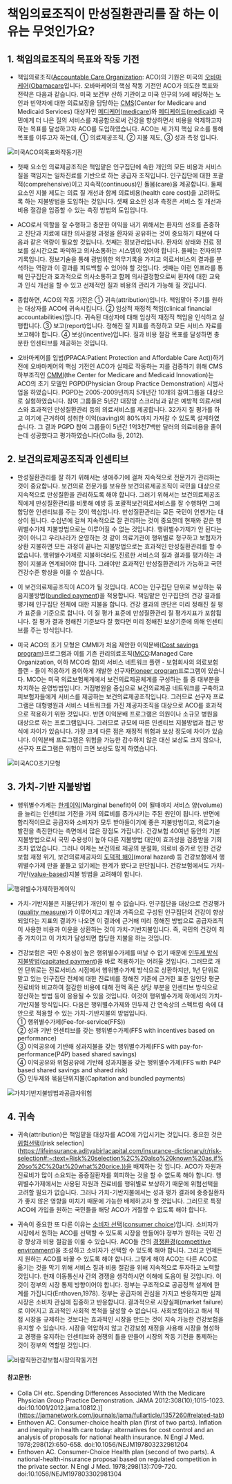 # 책임의료조직이 만성질환관리를 잘 하는 이유는 무엇인가요?

## 1. 책임의료조직의 목표와 작동 기전

* 책임의료조직([Accountable Care Organization](https://en.wikipedia.org/wiki/Accountable_care_organization): ACO)의 기원은 미국의 [오바마케어](https://namu.wiki/w/%EC%98%A4%EB%B0%94%EB%A7%88%EC%BC%80%EC%96%B4)([Obamacare](https://en.wikipedia.org/wiki/Affordable_Care_Act)입니다. 오바마케어의 핵심 작동 기전인 ACO가 의도한 목표와 전략은 다음과 같습니다. 미국 보건부 산하 기관이고 미국 인구의 ⅓에 해당하는 노인과 빈약자에 대한 의료보장을 담당하는 [CMS](https://en.wikipedia.org/wiki/Centers_for_Medicare_%26_Medicaid_Services)(Center for Medicare and Medicaid Services) 대상자인 [메디케어](https://www.medicare.gov/publications/11306-K-Medicare-Medicaid.pdf)([medicare](https://en.wikipedia.org/wiki/Medicare_(United_States)))와 [메디케이드](https://www.medicare.gov/publications/11306-K-Medicare-Medicaid.pdf)([medicaid](https://en.wikipedia.org/wiki/Medicaid)) 국민에게 더 나은 질의 서비스를 제공함으로써 건강을 향상하면서 비용을 억제하고자 하는 목표를 달성하고자 ACO를 도입하였습니다. ACO는 세 가지 핵심 요소를 통해 목표를 이루고자 하는데, ① 의료제공조직, ② 지불 제도, ③ 성과 측정 입니다.

![미국ACO의목표와작동기전](</images/posts/미국ACO의목표와작동기전.png>)

* 첫째 요소인 의료제공조직은 책임맡은 인구집단에 속한 개인의 모든 비용과 서비스 질을 책임지는 일차진료를 기반으로 하는 공급자 조직입니다. 인구집단에 대한 포괄적(comprehensive)이고 지속적(continuous)인 돌봄(care)을 제공합니다. 둘째 요소인 지불 제도는 의료 질 개선과 함께 의료비용(health care cost)을 고려하도록 하는 지불방법을 도입하는 것입니다. 셋째 요소인 성과 측정은 서비스 질 개선과 비용 절감을 입증할 수 있는 측정 방법의 도입입니다.

* ACO로서 역할을 잘 수행하고 충분한 이익을 내기 위해서는 환자의 선호를 존중하고 진단과 치료에 대한 의사결정 과정을 환자와 공유하는 것이 중요하기 때문에 다음과 같은 역량이 필요할 것입니다. 첫째는 정보관리입니다. 환자의 상태와 진료 정보를 실시간으로 파악하고 의사소통하는 시스템이 있어야 합니다. 둘째는 전자의무기록입니다. 정보기술을 통해 광범위한 의무기록을 가지고 의료서비스의 결과를 분석하는 역량과 이 결과를 피드백할 수 있어야 할 것입니다. 셋째는 이런 인프라를 통해 인구집단과 효과적으로 의사소통하고 함께 의사결정함으로써 환자에 대한 교육과 인식 개선을 할 수 있고 선제적인 질과 비용의 관리가 가능해 질 것입니다.

* 종합하면, ACO의 작동 기전은 ① 귀속(attribution)입니다. 책임맡아 주기를 원하는 대상자를 ACO에 귀속시킵니다. ② 임상적 재정적 책임(clinical financial accountabilities)입니다. 귀속된 대상자에 대해 임상적 재정적 책임을 인식하고 실행합니다. ③ 보고(report)입니다. 정해진 질 지표를 측정하고 모든 서비스 자료를 보고해야 합니다. ④ 보상(incentive)입니다. 질과 비용 절감 목표를 달성하면 충분한 인센티브를 제공하는 것입니다.    

* 오바마케어를 입법(PPACA:Patient Protection and Affordable Care Act))하기 전에 오바마케어의 핵심 기전인 ACO가 실제로 작동하는 지를 검증하기 위해 CMS 하부조직인 [CMMI](https://en.wikipedia.org/wiki/Center_for_Medicare_and_Medicaid_Innovation)(the Center for Medicare and Medicaid Innovation)는 ACO의 초기 모델인 PGPD(Physician Group Practice Demonstration) 시범사업을 하였습니다. PGPD는 2005-2009년까지 5개년간 10개의 참여그룹을 대상으로 실험하였습니다. 참여 그룹들은 5년간 대장암 스크리닝과 같은 예방적 의료서비스와 효과적인 만성질환관리 등의 의료서비스를 제공합니다. 32가지 질 평가를 하고 여기에 근거하여 성취한 이익(saving)의 80%까지 가져갈 수 있도록 설계하였습니다. 그 결과 PGPD 참여 그룹들이 5년간 1억3천7백만 달러의 의료비용을 줄이는데 성공했다고 평가하였습니다(Colla 등, 2012).    

## 2. 보건의료제공조직과 인센티브

* 만성질환관리를 잘 하기 위해서는 생애주기에 걸쳐 지속적으로 전문가가 관리하는 것이 중요합니다. 보건의료 전문가를 보유한 보건의료제공조직이 국민을 대상으로 지속적으로 만성질환을 관리하도록 해야 합니다. 그러기 위해서는 보건의료제공조직에게 만성질환관리를 비롯해 예방 등 포괄적보건의료서비스를 잘 수행하면 그에 합당한 인센티브를 주는 것이 핵심입니다. 만성질환관리는 모든 국민이 언젠가는 대상이 됩니다. 수십년에 걸쳐 지속적으로 잘 관리하는 것이 중요한데 현재와 같은 행위별수가제 지불방법으로는 이루어질 수 없는 것입니다. 행위별수가제가 안 된다는 것이 아니고 우리나라가 운영하는 것 같이 의료기관이 행위별로 청구하고 보험자가 상환 지불하면 모든 과정이 끝나는 지불방법으로는 효과적인 만성질환관리를 할 수 없습니다. 행위별수가제로 지불하더라도 진료한 서비스의 질과 결과를 평가하는 과정이 지불과 연계되어야 합니다. 그래야만 효과적인 만성질환관리가 가능하고 국민 건강수준 향상을 이룰 수 있습니다.

* 이 보건의료제공조직이 ACO가 될 것입니다. ACO는 인구집단 단위로 보상하는 묶음지불방법([bundled payment](https://en.wikipedia.org/wiki/Bundled_payment))을 적용합니다. 책임맡은 인구집단의 건강 결과를 평가해 인구집단 전체에 대한 지불을 합니다. 건강 결과의 판단은 미리 정해진 질 평가 표준을 기준으로 합니다. 이 질 평가 표준에 만성질환관리 질 평가지표가 포함됩니다. 질 평가 결과 정해진 기준보다 잘 했다면 미리 정해진 보상기준에 의해 인센티브를 주는 방식입니다.    

* 미국 ACO의 초기 모형은 CMMI가 처음 제안한 이익분배([Cost savings program](https://en.wikipedia.org/wiki/Accountable_care_organization))프로그램과 이를 기존 관리의료조직([MCO](https://en.wikipedia.org/wiki/Managed_care):Managed Care Organization, 이하 MCO라 함)의 서비스 네트워크 플랜 - 보험회사의 의료보험 플랜 - 들이 적응하기 용이하게 개발한 선구자[Pioneer program](https://en.wikipedia.org/wiki/Accountable_care_organization)프로그램이 있습니다. MCO는 미국 의료보험체계에서 보건의료제공체계를 구성하는 틀 중 대부분을 차지하는 운영방법입니다. 거점병원을 중심으로 보건의료제공 네트워크를 구축하고 피보험자들에게 서비스를 제공하는 보건의료제공조직입니다. 그러므로 선구자 프로그램은 대형병원과 서비스 네트워크를 가진 제공자조직을 대상으로 ACO를 효과적으로 적용하기 위한 것입니다. 반면 이익분배 프로그램은 의원이나 소규모 병원을 대상으로 하는 프로그램입니다. 그러므로 규모에 따른 인센티브 지불방법과 접근 방식에 차이가 있습니다. 가장 크게 다른 점은 재정적 위험과 보상 정도에 차이가 있습니다. 이익분배 프로그램은 위험을 가능한 감수하지 않은 대신 보상도 크지 않으나, 선구자 프로그램은 위험이 크면 보상도 많게 하였습니다.

![미국ACO초기모형](</images/posts/미국ACO초기모형.png>)

## 3. 가치-기반 지불방법

* 행위별수가제는 [한계이익](https://fnwiki.org/marginal-benefit/)(Marginal benefit)이 0이 될때까지 서비스 양(volume)을 늘리는 인센티브 기전을 가져 의료비를  증가시키는 주된 원인이 됩니다. 반면에 합리적이므로 공급자와 소비자가 모두 받아들이기에 좋은 지불방법이고, 의료기술 발전을 촉진한다는 측면에서 많은 장점도 가집니다. 건강보험 40여년 동안의 기본 지불방법으로서 국민 수용성이 높아 다른 지불방법 대안이 효과성을 검증받을 기회조차 없었습니다. 그러나 이제는 보건의료 제공의 분절화, 의료비 증가로 인한 건강보험 재정 위기, 보건의료제공자의 [도덕적 해이](https://namu.wiki/w/%EB%8F%84%EB%8D%95%EC%A0%81%20%ED%95%B4%EC%9D%B4)(moral hazard) 등 건강보험에서 행위별수가제 만을 붙들고 있기에는 한계가 왔다고 판단됩니다. 건강보험에서도 가치-기반([value-based](https://en.wikipedia.org/wiki/Value-based_health_care))지불 방법을 고려해야 합니다.    

![행위별수가제하한계이익](</images/posts/행위별수가제하한계이익.png>)

* 가치-기반지불은 지불단위가 개인이 될 수 없습니다. 인구집단을 대상으로 건강평가([quality measure](https://en.wikipedia.org/w/index.php?title=Accountable_care_organization&action=edit&section=8))가 이루어지고 개인과 가족으로 구성된 인구집단의 건강이 향상되었다는 지표의 결과가 나오면 이 결과에  근거해 미리 정해진 방법으로 공급자조직이 사용한 비용과 이윤을 상환하는 것이 가치-기반지불입니다. 즉, 국민의 건강이 최종 가치이고 이 가치가 달성되면 합당한 지불을 하는 것입니다.

* 건강보험은 국민 수용성이 높은 행위별수가제를 떠날 수 없기 때문에 [인두제 방식 지불방법](https://www.hira.or.kr/dummy.do?cmsurl=%2Fcms%2Fpolicy%2F02%2F01%2F1341864_27024.html&pgmid=HIRAA020006000000)([capitated payment](https://en.wikipedia.org/wiki/Capitation_(healthcare)))을 바로 적용하기는 어려울 것입니다. 그러므로 개인 단위로는 진료서비스 시점에서 행위별수가제 방식으로 상환하지만, 1년 단위로 맡고 있는 인구집단 전체에 대한 진료비를 정해진 기준에 근거한 표준 일인당 평균 진료비와 비교하여 절감한 비용에 대해 전액 혹은 상당 부분을 인센티브 방식으로 정산하는 방법 등이 응용될 수 있을 것입니다. 이것이 행위별수가제 하에서의 가치-기반지불 방식입니다. 다음은 행위별수가제와 인두제 간 연속상의 스펙트럼 속에 대안으로 적용할 수 있는 가치-기반지불의 방법입니다.    
    ① 행위별수가제(Fee-for-service(FFS))    
    ② 성과 기반 인센티브를 갖는 행위별수가제(FFS with incentives based on performance)    
    ③ 이익공유에 기반해 성과지불을 갖는 행위별수가제(FFS with pay-for-performance(P4P) based shared savings)    
    ④ 이익공유와 위험공유에 기반해 성과지불을 갖는 행위별수가제(FFS with P4P based shared savings and shared risk)    
    ⑤ 인두제와 묶음단위지불(Capitation and bundled payments)

![가치기반지불방법과공급자위험](</images/posts/가치기반지불방법과공급자위험.png>)

## 4. 귀속

* 귀속(attribution)은 책임맡을 대상자를 ACO에 가입시키는 것입니다. 중요한 것은 [위험선택](https://dic.mk.co.kr/cp/pop/today.php?dic_key=11440#:~:text=%EC%9C%84%ED%97%98%EC%84%A0%ED%83%9D(risk%20selection)&text=%ED%8A%B9%ED%9E%88%2C%20%EC%86%90%ED%95%B4%EB%B3%B4%ED%97%98%20%EB%B3%B4%ED%97%98%EC%9E%90%EA%B0%80,%ED%95%98%EC%97%AC%20%EC%9D%B8%EC%88%98%ED%95%98%EB%8A%94%20%EA%B2%83%EC%9D%84%20%EB%A7%90%ED%95%9C%EB%8B%A4.)([risk selection](https://lifeinsurance.adityabirlacapital.com/insurance-dictionary/r/risk-selection#:~:text=Risk%20selection%2C%20also%20known%20as,if%20so%2C%20at%20what%20price.))을 배제하는 것 입니다. ACO가 자원과 진료비가 많이 소요되는 중증질환자를 회피하는 것을 할 수 없도록 해야 합니다. 행위별수가제에서는 사용된 자원과 진료비를 행위별로 보상하기 때문에 위험선택을 고려할 필요가 없습니다. 그러나 가치-기반지불에서는 성과 평가 결과에 중증질환자가 좋지 않은 영향을 미치기 때문에 가능한 배제하고자 할 것입니다. 그러므로 특정 ACO에 가입을 원하는 국민들을 해당 ACO가 거절할 수 없도록 해야 합니다.    

* 귀속이 중요한 또 다른 이유는 [소비자 선택](https://dic.mk.co.kr/cp/pop/today.php?dic_key=22445)([consumer choice](https://en.wikipedia.org/wiki/Consumer_choice))입니다. 소비자가 시장에서 원하는 ACO를 선택할 수 있도록 시장을 만들어야 정부가 원하는 국민 건강 향상과 비용 절감을 이룰 수 있습니다. ACO들 간의 [경쟁환경](https://ko.wikipedia.org/wiki/%EC%99%84%EC%A0%84_%EA%B2%BD%EC%9F%81)([competitive environment](https://ca.indeed.com/career-advice/career-development/competitive-environment#:~:text=A%20competitive%20environment%20is%20where,their%20strategies%20to%20compete%20effectively.))을 조성하고 소비자가 선택할 수 있도록 해야 합니다. 그리고 언제든지 원하는 ACO를 바꿀 수 있도록 해야 합니다. 그렇게 해야 ACO는 다른 ACO로 옮기는 것을 막기 위해 서비스 질과 비용 절감을 위해 지속적으로 투자하고 노력할 것입니다. 현재 이동통신사 간의 경쟁을 생각하시면 이해에 도움이 될 것입니다. 이것이 정부의 시장 통제 방향이어야 합니다. 정부는 구조적으로 공공정책 설계에 한계를 가집니다(Enthoven,1978). 정부는 공급자에 관심을 가지고 반응하지만 실제 시장은 소비자 관심에 집중하고 반응합니다. 결과적으로 시장실패(market failure)로 이어지고 효과적인 사회적 목적을 달성할 수 없습니다. 사회보험이라고 해서 직접 시장을 규제하는 것보다는 효과적인 시장을 만드는 것이 지속 가능한 건강보험을 유지할 수 있습니다. 시장을 억압하지 않고 건강보험 재정을 사용해 시장을 형성하고 경쟁을 유지하는 인센티브와 경쟁의 틀을 만들어 시장의 작동 기전을 통제하는 것이 정부의 역할일 것입니다.    

![바람직한건강보험시장의작동기전](</images/posts/바람직한건강보험시장의작동기전.png>)

#### 참고문헌:    

* Colla CH etc. Spending Differences Associated With the Medicare Physician Group Practice Demonstration. JAMA 2012:308(10);1015-1023. doi:10.1001/2012.jama.10812.)](https://jamanetwork.com/journals/jama/fullarticle/1357260#related-tab)    
* Enthoven AC. Consumer-choice health plan (first of two parts). Inflation and inequity in health care today: alternatives for cost control and an analysis of proposals for national health insurance. N Engl J Med. 1978;298(12):650-658. doi:10.1056/NEJM197803232981204    
* Enthoven AC. Consumer-Choice Health plan (second of two parts). A national-health-insurance proposal based on regulated competition in the private sector. N Engl J Med. 1978;298(13):709-720. doi:10.1056/NEJM197803302981304
